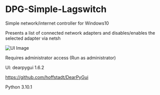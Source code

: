 # DPG-Simple-Lagswitch

Simple network/internet controller for Windows10

Presents a list of connected network adapters and disables/enables the selected adapter via netsh

![UI Image](https://i.gyazo.com/cf1e9d12f47b19a35470bc8f0f6996a6.png)

Requires administrator access (Run as administrator)

UI: dearpygui 1.6.2

https://github.com/hoffstadt/DearPyGui

Python 3.10.1

